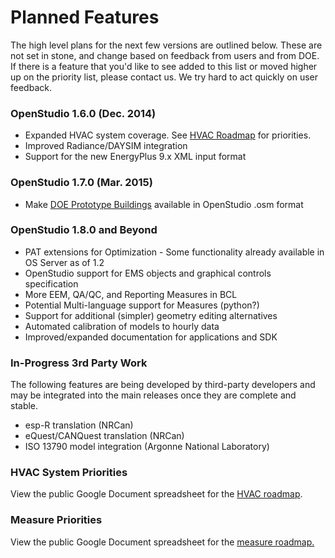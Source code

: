 
# Planned Features
The high level plans for the next few versions are outlined below.  These are not set in stone, and change based on feedback from users and from DOE.  If there is a feature that you'd like to see added to this list or moved higher up on the priority list, please contact us.  We try hard to act quickly on user feedback.

### OpenStudio 1.6.0 (Dec. 2014)
* Expanded HVAC system coverage.  See [HVAC Roadmap](https://docs.google.com/spreadsheet/ccc?key=0AhCALIzwiaGPdHhhalNfQktXUWtacjJwcHVoZ3Fsanc&usp=drive_web#gid=1) for priorities.
* Improved Radiance/DAYSIM integration
* Support for the new EnergyPlus 9.x XML input format

### OpenStudio 1.7.0 (Mar. 2015)
* Make [DOE Prototype Buildings](http://www.energycodes.gov/commercial-prototype-building-models) available in OpenStudio .osm format

### OpenStudio 1.8.0 and Beyond
* PAT extensions for Optimization - Some functionality already available in OS Server as of 1.2
* OpenStudio support for EMS objects and graphical controls specification
* More EEM, QA/QC, and Reporting Measures in BCL
* Potential Multi-language support for Measures (python?)
* Support for additional (simpler) geometry editing alternatives
* Automated calibration of models to hourly data
* Improved/expanded documentation for applications and SDK

### In-Progress 3rd Party Work
The following features are being developed by third-party developers and may be integrated into the main releases once they are complete and stable.

* esp-R translation (NRCan)
* eQuest/CANQuest translation (NRCan)
* ISO 13790 model integration (Argonne National Laboratory)


### HVAC System Priorities

View the public Google Document spreadsheet for the [HVAC roadmap](https://docs.google.com/spreadsheet/ccc?key=0AhCALIzwiaGPdHhhalNfQktXUWtacjJwcHVoZ3Fsanc&usp=drive_web#gid=1).

### Measure Priorities

View the public Google Document spreadsheet for the [measure roadmap.](https://docs.google.com/spreadsheet/ccc?key=0AhCALIzwiaGPdE1BUjZDQ01iLVBnUFJpcHlEWU10ZEE&usp=drive_web#gid=0)

